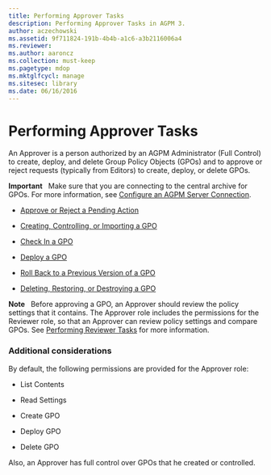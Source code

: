 ```yaml
---
title: Performing Approver Tasks
description: Performing Approver Tasks in AGPM 3.
author: aczechowski
ms.assetid: 9f711824-191b-4b4b-a1c6-a3b2116006a4
ms.reviewer:
ms.author: aaroncz
ms.collection: must-keep
ms.pagetype: mdop
ms.mktglfcycl: manage
ms.sitesec: library
ms.date: 06/16/2016
---
```



# Performing Approver Tasks


An Approver is a person authorized by an AGPM Administrator (Full Control) to create, deploy, and delete Group Policy Objects (GPOs) and to approve or reject requests (typically from Editors) to create, deploy, or delete GPOs.

**Important**  
Make sure that you are connecting to the central archive for GPOs. For more information, see [Configure an AGPM Server Connection](configure-an-agpm-server-connection-reviewer-agpm30ops.md).



-   [Approve or Reject a Pending Action](approve-or-reject-a-pending-action-agpm30ops.md)

-   [Creating, Controlling, or Importing a GPO](creating-controlling-or-importing-a-gpo-editor-agpm30ops.md)

-   [Check In a GPO](check-in-a-gpo-agpm30ops.md)

-   [Deploy a GPO](deploy-a-gpo-agpm30ops.md)

-   [Roll Back to a Previous Version of a GPO](roll-back-to-a-previous-version-of-a-gpo-agpm30ops.md)

-   [Deleting, Restoring, or Destroying a GPO](deleting-restoring-or-destroying-a-gpo-agpm30ops.md)

**Note**  
Before approving a GPO, an Approver should review the policy settings that it contains. The Approver role includes the permissions for the Reviewer role, so that an Approver can review policy settings and compare GPOs. See [Performing Reviewer Tasks](performing-reviewer-tasks-agpm30ops.md) for more information.



### Additional considerations

By default, the following permissions are provided for the Approver role:

-   List Contents

-   Read Settings

-   Create GPO

-   Deploy GPO

-   Delete GPO

Also, an Approver has full control over GPOs that he created or controlled.









